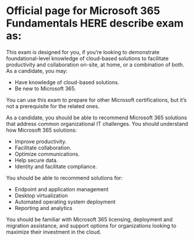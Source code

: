 # Official page for Microsoft 365 Fundamentals HERE describe exam as:

This exam is designed for you, if you’re looking to demonstrate foundational-level knowledge of cloud-based solutions to facilitate productivity and collaboration on-site, at home, or a combination of both. As a candidate, you may:
- Have knowledge of cloud-based solutions.
- Be new to Microsoft 365.

You can use this exam to prepare for other Microsoft certifications, but it’s not a prerequisite for the related ones.

As a candidate, you should be able to recommend Microsoft 365 solutions that address common organizational IT challenges. You should understand how Microsoft 365 solutions:
- Improve productivity.
- Facilitate collaboration.
- Optimize communications.
- Help secure data.
- Identity and facilitate compliance.

You should be able to recommend solutions for:
- Endpoint and application management
- Desktop virtualization
- Automated operating system deployment
- Reporting and analytics

You should be familiar with Microsoft 365 licensing, deployment and migration assistance, and support options for organizations looking to maximize their investment in the cloud.
